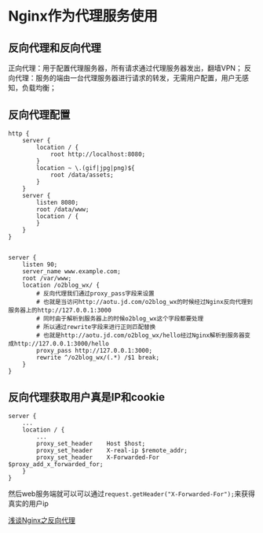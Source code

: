 # Nginx作为代理服务使用

## 反向代理和反向代理

正向代理：用于配置代理服务器，所有请求通过代理服务器发出，翻墙VPN；
反向代理：服务的端由一台代理服务器进行请求的转发，无需用户配置，用户无感知，负载均衡；

## 反向代理配置

``` nginx
http {
    server {
        location / {
            root http://localhost:8080;
        }
        location ~ \.(gif|jpg|png)${
            root /data/assets;
        }
    }
    server {
        listen 8080;
        root /data/www;
        location / {
        }
    }
}


server {
    listen 90;
    server_name www.example.com;
    root /var/www;
    location /o2blog_wx/ {
        # 反向代理我们通过proxy_pass字段来设置
        # 也就是当访问http://aotu.jd.com/o2blog_wx的时候经过Nginx反向代理到服务器上的http://127.0.0.1:3000
        # 同时由于解析到服务器上的时候o2blog_wx这个字段都要处理
        # 所以通过rewrite字段来进行正则匹配替换
        # 也就是http://aotu.jd.com/o2blog_wx/hello经过Nginx解析到服务器变成http://127.0.0.1:3000/hello
        proxy_pass http://127.0.0.1:3000;
        rewrite ^/o2blog_wx/(.*) /$1 break;
    }
}
```

## 反向代理获取用户真是IP和cookie

``` nginx
server {
    ...
    location / {
        ...
        proxy_set_header    Host $host;
        proxy_set_header    X-real-ip $remote_addr;
        proxy_set_header    X-Forwarded-For $proxy_add_x_forwarded_for;
    }
}
```

然后web服务端就可以可以通过`request.getHeader("X-Forwarded-For");`来获得真实的用户ip

[浅谈Nginx之反向代理](https://juejin.im/post/5b2cf79af265da596019661e)
